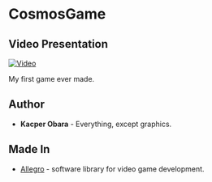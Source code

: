# CosmosGame

## Video Presentation

[![Video](https://i.ytimg.com/vi/_mask-rxiHA/maxresdefault.jpg)](https://youtu.be/_mask-rxiHA)

My first game ever made.

## Author

* **Kacper Obara** - Everything, except graphics.

## Made In
* [Allegro](http://www.monogame.net/) - software library for video game development.
